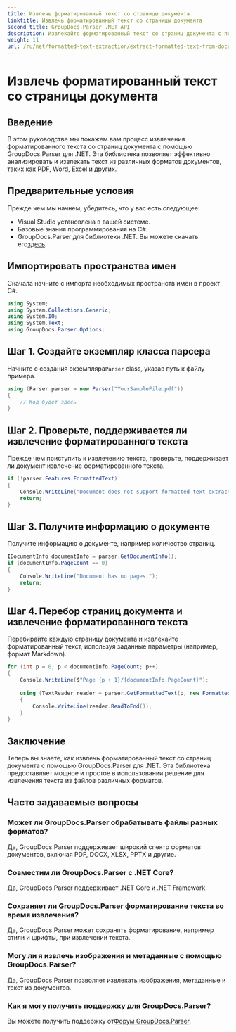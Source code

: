 ```yaml
---
title: Извлечь форматированный текст со страницы документа
linktitle: Извлечь форматированный текст со страницы документа
second_title: GroupDocs.Parser .NET API
description: Извлекайте форматированный текст со страниц документа с помощью GroupDocs.Parser для .NET. Эффективное и надежное решение для извлечения текста.
weight: 11
url: /ru/net/formatted-text-extraction/extract-formatted-text-from-document-page/
---
```


# Извлечь форматированный текст со страницы документа

## Введение
В этом руководстве мы покажем вам процесс извлечения форматированного текста со страниц документа с помощью GroupDocs.Parser для .NET. Эта библиотека позволяет эффективно анализировать и извлекать текст из различных форматов документов, таких как PDF, Word, Excel и других.
## Предварительные условия
Прежде чем мы начнем, убедитесь, что у вас есть следующее:
- Visual Studio установлена в вашей системе.
- Базовые знания программирования на C#.
-  GroupDocs.Parser для библиотеки .NET. Вы можете скачать его[здесь](https://releases.groupdocs.com/parser/net/).

## Импортировать пространства имен
Сначала начните с импорта необходимых пространств имен в проект C#.
```csharp
using System;
using System.Collections.Generic;
using System.IO;
using System.Text;
using GroupDocs.Parser.Options;
```
## Шаг 1. Создайте экземпляр класса парсера
 Начните с создания экземпляра`Parser` class, указав путь к файлу примера.
```csharp
using (Parser parser = new Parser("YourSampleFile.pdf"))
{
    // Код будет здесь
}
```
## Шаг 2. Проверьте, поддерживается ли извлечение форматированного текста
Прежде чем приступить к извлечению текста, проверьте, поддерживает ли документ извлечение форматированного текста.
```csharp
if (!parser.Features.FormattedText)
{
    Console.WriteLine("Document does not support formatted text extraction.");
    return;
}
```
## Шаг 3. Получите информацию о документе
Получите информацию о документе, например количество страниц.
```csharp
IDocumentInfo documentInfo = parser.GetDocumentInfo();
if (documentInfo.PageCount == 0)
{
    Console.WriteLine("Document has no pages.");
    return;
}
```
## Шаг 4. Перебор страниц документа и извлечение форматированного текста
Перебирайте каждую страницу документа и извлекайте форматированный текст, используя заданные параметры (например, формат Markdown).
```csharp
for (int p = 0; p < documentInfo.PageCount; p++)
{
    Console.WriteLine($"Page {p + 1}/{documentInfo.PageCount}");
    
    using (TextReader reader = parser.GetFormattedText(p, new FormattedTextOptions(FormattedTextMode.Markdown)))
    {
        Console.WriteLine(reader.ReadToEnd());
    }
}
```

## Заключение
Теперь вы знаете, как извлечь форматированный текст со страниц документа с помощью GroupDocs.Parser для .NET. Эта библиотека предоставляет мощное и простое в использовании решение для извлечения текста из файлов различных форматов.

## Часто задаваемые вопросы
### Может ли GroupDocs.Parser обрабатывать файлы разных форматов?
Да, GroupDocs.Parser поддерживает широкий спектр форматов документов, включая PDF, DOCX, XLSX, PPTX и другие.
### Совместим ли GroupDocs.Parser с .NET Core?
Да, GroupDocs.Parser поддерживает .NET Core и .NET Framework.
### Сохраняет ли GroupDocs.Parser форматирование текста во время извлечения?
Да, GroupDocs.Parser может сохранять форматирование, например стили и шрифты, при извлечении текста.
### Могу ли я извлечь изображения и метаданные с помощью GroupDocs.Parser?
Да, GroupDocs.Parser позволяет извлекать изображения, метаданные и текст из документов.
### Как я могу получить поддержку для GroupDocs.Parser?
 Вы можете получить поддержку от[Форум GroupDocs.Parser](https://forum.groupdocs.com/c/parser/17).